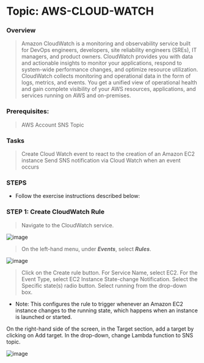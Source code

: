 # Topic: AWS-CLOUD-WATCH

### Overview 
> Amazon CloudWatch is a monitoring and observability service built for DevOps engineers, developers, site reliability engineers (SREs), IT managers, and product owners. CloudWatch provides you with data and actionable insights to monitor your applications, respond to system-wide performance changes, and optimize resource utilization. CloudWatch collects monitoring and operational data in the form of logs, metrics, and events. You get a unified view of operational health and gain complete visibility of your AWS resources, applications, and services running on AWS and on-premises. 

### Prerequisites:
> AWS Account
> SNS Topic 

### Tasks
> Create Cloud Watch event to react to the creation of an Amazon EC2 instance
> Send SNS notification via Cloud Watch when an event occurs

### STEPS
- Follow the exercise instructions described below:

### STEP 1: Create CloudWatch Rule
> Navigate to the CloudWatch service.

![image](https://user-images.githubusercontent.com/40290711/170534195-e8d5553c-fe1a-4918-bef4-1aa2acf52ee1.png)

> On the left-hand menu, under ***Events***, select ***Rules***.

![image](https://user-images.githubusercontent.com/40290711/170538008-f14e650f-9589-4292-991d-ea81ca7ff4ce.png)

> Click on the Create rule button.
> For Service Name, select EC2.
> For the Event Type, select EC2 Instance State-change Notification.
> Select the Specific state(s) radio button. Select running from the drop-down box.

- Note: This configures the rule to trigger whenever an Amazon EC2 instance changes to the running state, which happens when an instance is launched or started.

On the right-hand side of the screen, in the Target section, add a target by clicking on Add target.
In the drop-down, change Lambda function to SNS topic.


![image](https://user-images.githubusercontent.com/40290711/170548149-b9d62dde-9618-4ef0-a89b-f21967bc51c7.png)

